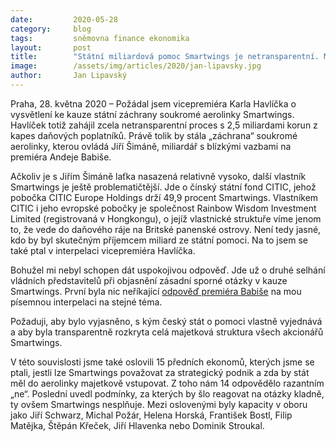 ```yaml
---
date:         2020-05-28
category:     blog
tags:         sněmovna finance ekonomika
layout:       post
title:        "Státní miliardová pomoc Smartwings je netransparentní. Míří peníze do daňového ráje?"
image:        /assets/img/articles/2020/jan-lipavsky.jpg
author:       Jan Lipavský
---  
```


 

Praha, 28. května 2020 – Požádal jsem vicepremiéra Karla Havlíčka o vysvětlení ke kauze státní záchrany soukromé aerolinky Smartwings. Havlíček totiž zahájil zcela netransparentní proces s 2,5 miliardami korun z kapes daňových poplatníků. Právě tolik by stála „záchrana“ soukromé aerolinky, kterou ovládá Jiří Šimáně, miliardář s blízkými vazbami na premiéra Andeje Babiše. 

Ačkoliv je s Jiřím Šimáně laťka nasazená relativně vysoko, další vlastník Smartwings je ještě problematičtější. Jde o čínský státní fond CITIC, jehož pobočka CITIC Europe Holdings drží 49,9 procent Smartwings. Vlastníkem CITIC i jeho evropské pobočky je společnost Rainbow Wisdom Investment Limited (registrovaná v Hongkongu), o jejíž vlastnické struktuře víme jenom to, že vede do daňového ráje na Britské panenské ostrovy. Není tedy jasné, kdo by byl skutečným příjemcem miliard ze státní pomoci. Na to jsem se také ptal v interpelaci vicepremiéra Havlíčka.

Bohužel mi nebyl schopen dát uspokojivou odpověď. Jde už o druhé selhání vládních představitelů při objasnění zásadní sporné otázky v kauze Smartwings. První byla nic neříkající [odpověď premiéra Babiše](https://pirati.cz/assets/pdf/interpelace1188-lipavsky.pdf) na mou písemnou interpelaci na stejné téma. 

Požaduji, aby bylo vyjasněno, s kým český stát o pomoci vlastně vyjednává a aby byla transparentně rozkryta celá majetková struktura všech akcionářů Smartwings.

V této souvislosti jsme také oslovili 15 předních ekonomů, kterých jsme se ptali, jestli lze Smartwings považovat za strategický podnik a zda by stát měl do aerolinky majetkově vstupovat. Z toho nám 14 odpovědělo razantním „ne“. Poslední uvedl podmínky, za kterých by šlo reagovat na otázky kladně, ty ovšem Smartwings nesplňuje. Mezi oslovenými byly kapacity v oboru jako Jiří Schwarz, Michal Požár, Helena Horská, František Bostl, Filip Matějka, Štěpán Křeček, Jiří Hlavenka nebo Dominik Stroukal.

